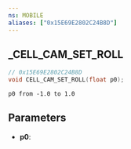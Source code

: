 ```yaml
---
ns: MOBILE
aliases: ["0x15E69E2802C24B8D"]
---
```

## _CELL_CAM_SET_ROLL

```c
// 0x15E69E2802C24B8D
void CELL_CAM_SET_ROLL(float p0);
```

```
p0 from -1.0 to 1.0
```

## Parameters
* **p0**: 

